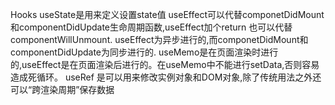  Hooks
    useState是用来定义设置state值
    useEffect可以代替componetDidMount和componentDidUpdate生命周期函数,useEffect加个return 也可以代替componentWillUnmount.
    useEffect为异步进行的,而componetDidMount和componentDidUpdate为同步进行的.
    useMemo是在页面渲染时进行的,useEffect是在页面渲染后进行的。在useMemo中不能进行setData,否则容易造成死循环。
    useRef 是可以用来修改实例对象和DOM对象,除了传统用法之外还可以“跨渲染周期”保存数据